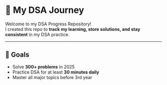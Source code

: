 # 🚀 My DSA Journey

Welcome to my DSA Progress Repository!  
I created this repo to **track my learning, store solutions, and stay consistent** in my DSA practice.  

---

## 🎯 Goals
- Solve **300+ problems** in 2025  
- Practice DSA for at least **30 minutes daily**  
- Master all major topics before 3rd year
